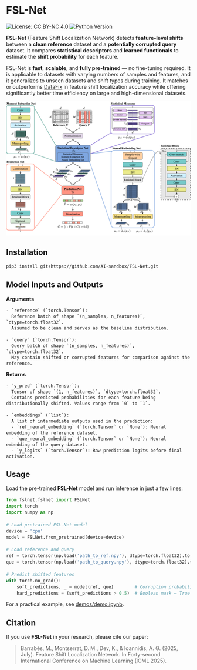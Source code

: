 # FSL-Net

[![License: CC BY-NC 4.0](https://img.shields.io/badge/License-CC%20BY--NC%204.0-lightgrey.svg)](https://creativecommons.org/licenses/by-nc/4.0/)
[![Python Version](https://img.shields.io/pypi/pyversions/snputils.svg?color=green)](https://python.org)

**FSL-Net** (Feature Shift Localization Network) detects **feature-level shifts** between a **clean reference** dataset and a **potentially corrupted query** dataset. It compares **statistical descriptors** and **learned functionals** to estimate the **shift probability** for each feature.

FSL-Net is **fast**, **scalable**, and **fully pre-trained** — no fine-tuning required. It is applicable to datasets with varying numbers of samples and features, and it generalizes to unseen datasets and shift types during training. It matches or outperforms [DataFix](https://github.com/AI-sandbox/DataFix) in feature shift localization accuracy while offering significantly better time efficiency on large and high-dimensional datasets.

<p align="center">
  <img src="./images/architecture.png" alt="FSL-Net Architecture" width="700"/>
</p>

## Installation

```bash
pip3 install git+https://github.com/AI-sandbox/FSL-Net.git
```

## Model Inputs and Outputs

**Arguments**

```
- `reference` (`torch.Tensor`):  
  Reference batch of shape `(n_samples, n_features)`, `dtype=torch.float32`.  
  Assumed to be clean and serves as the baseline distribution.

- `query` (`torch.Tensor`):  
  Query batch of shape `(n_samples, n_features)`, `dtype=torch.float32`.  
  May contain shifted or corrupted features for comparison against the reference.
```

**Returns**

```
- `y_pred` (`torch.Tensor`):  
  Tensor of shape `(1, n_features)`, `dtype=torch.float32`.  
  Contains predicted probabilities for each feature being distributionally shifted. Values range from `0` to `1`.

- `embeddings` (`list`):  
  A list of intermediate outputs used in the prediction:
  - `ref_neural_embedding` (`torch.Tensor` or `None`): Neural embedding of the reference dataset.
  - `que_neural_embedding` (`torch.Tensor` or `None`): Neural embedding of the query dataset.
  - `y_logits` (`torch.Tensor`): Raw prediction logits before final activation.
```

## Usage

Load the pre-trained **FSL-Net** model and run inference in just a few lines:

```python
from fslnet.fslnet import FSLNet
import torch
import numpy as np

# Load pretrained FSL-Net model
device = 'cpu'
model = FSLNet.from_pretrained(device=device)

# Load reference and query
ref = torch.tensor(np.load('path_to_ref.npy'), dtype=torch.float32).to(device)
que = torch.tensor(np.load('path_to_query.npy'), dtype=torch.float32).to(device)

# Predict shifted features
with torch.no_grad():
    soft_predictions, _ = model(ref, que)        # Corruption probabilities
    hard_predictions = (soft_predictions > 0.5)  # Boolean mask — True = shifted
```

For a practical example, see [demos/demo.ipynb](./demos/demo.ipynb).

## Citation

If you use **FSL-Net** in your research, please cite our paper:

> Barrabés, M., Montserrat, D. M., Dev, K., & Ioannidis, A. G. (2025, July). Feature Shift Localization Network. In Forty-second International Conference on Machine Learning (ICML 2025).
